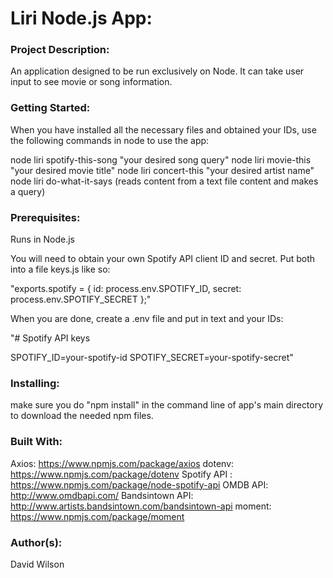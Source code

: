 # **Liri Node.js App:**

### **Project Description:**

An application designed to be run exclusively on Node. It can take user input to see movie or song information.

### **Getting Started:**

When you have installed all the necessary files and obtained your IDs, use the following commands in node to use the app:

node liri spotify-this-song "your desired song query"
node liri movie-this "your desired movie title"
node liri concert-this "your desired artist name"
node liri do-what-it-says (reads content from a text file content and makes a query)

### **Prerequisites:**

Runs in Node.js

You will need to obtain your own Spotify API client ID and secret. Put both into a file keys.js like so:

"exports.spotify = {
  id: process.env.SPOTIFY_ID,
  secret: process.env.SPOTIFY_SECRET
};"

When you are done, create a .env file and put in text and your IDs:

"# Spotify API keys

SPOTIFY_ID=your-spotify-id
SPOTIFY_SECRET=your-spotify-secret"

### **Installing:**

make sure you do "npm install" in the command line of app's main directory to download the needed npm files.

### **Built With:**

Axios: https://www.npmjs.com/package/axios
dotenv: https://www.npmjs.com/package/dotenv
Spotify API : https://www.npmjs.com/package/node-spotify-api
OMDB API: http://www.omdbapi.com/
Bandsintown API: http://www.artists.bandsintown.com/bandsintown-api
moment: https://www.npmjs.com/package/moment

### **Author(s):**

David Wilson

